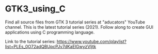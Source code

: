 # GTK3_using_C
Find all source files from GTK 3 tutorial series at "aducators" YouTube channel. This is the latest tutorial series (2021). Follow along to create GUI applications using C programming language.

Link to the tutorial series: https://www.youtube.com/playlist?list=PLEs_0O72adQBUpcPJv7dKaElGwyzVljtk
